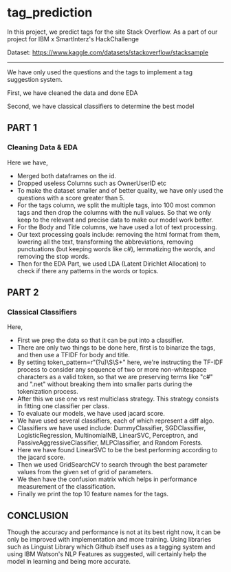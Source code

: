 # tag_prediction

In this project, we predict tags for the site Stack Overflow. As a part of our project for IBM x SmartInterz's HackChallenge


Dataset: https://www.kaggle.com/datasets/stackoverflow/stacksample

-----------------------------------


We have only used the questions and the tags to implement a tag suggestion system. 

First, we have cleaned the data and done EDA

Second, we have classical classifiers to determine the best model

## PART 1 

### Cleaning Data & EDA

Here we have, 
- Merged both dataframes on the id. 
- Dropped useless Columns such as OwnerUserID etc 
- To make the dataset smaller and of better quality, we have only used the questions with a score greater than 5. 
- For the tags column, we split the multiple tags, into 100 most common tags and then drop the columns with the null values. So that we only keep to the relevant and precise data to make our model work better. 
- For the Body and Title columns, we have used a lot of text processing. 
- Our text processing goals include: removing the html format from them, lowering all the text, transforming the abbreviations, removing punctuations (but keeping words like c#), lemmatizing the words, and removing the stop words. 
- Then for the EDA Part, we used LDA (Latent Dirichlet Allocation) to check if there any patterns in the words or topics.


## PART 2 

### Classical Classifiers

Here, 
- First we prep the data so that it can be put into a classifier. 
- There are only two things to be done here, first is to binarize the tags, and then use a TFIDF for body and title.
- By setting token_pattern=r"(?u)\S\S+" here, we're instructing the TF-IDF process to consider any sequence of two or more non-whitespace characters as a valid token, so that we are preserving terms like "c#" and ".net" without breaking them into smaller parts during the tokenization process. 
- After this we use one vs rest multiclass strategy. This strategy consists in fitting one classifier per class.
- To evaluate our models, we have used jacard score.
- We have used several classifiers, each of which represent a diff algo.
- Classifiers we have used include: DummyClassifier, SGDClassifier, LogisticRegression, MultinomialNB, LinearSVC, Perceptron, and PassiveAggressiveClassifier, MLPClassifier, and Random Forests.
- Here we have found LinearSVC to be the best performing according to the jacard score. 
- Then we used GridSearchCV to search through the best parameter values from the given set of grid of parameters.
- We then have the confusion matrix which helps in performance measurement of the classification.
- Finally we print the top 10 feature names for the tags. 


## CONCLUSION

Though the accuracy and performance is not at its best right now, it can be only be improved with implementation and more training. Using libraries such as Linguist Library which Github itself uses as a tagging system and using IBM Watson's NLP Features as suggested, will certainly help the model in learning and being more accurate. 
